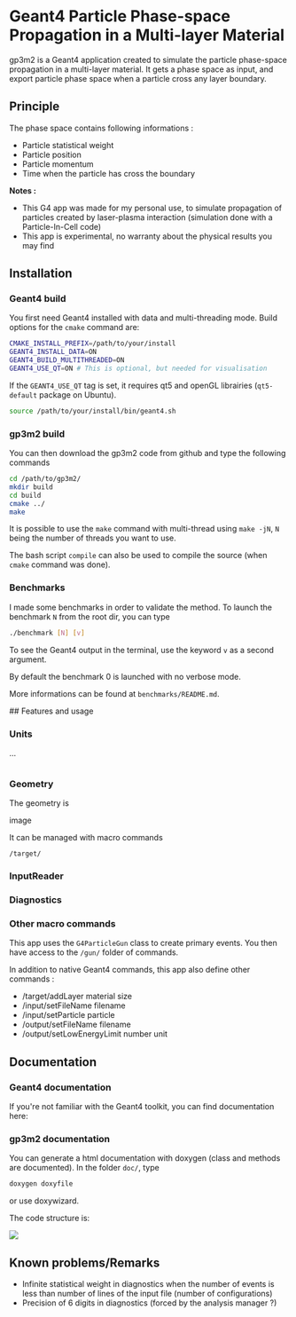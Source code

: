 # Geant4 Particle Phase-space Propagation in a Multi-layer Material

gp3m2 is a Geant4 application created to simulate the particle phase-space propagation in a multi-layer material. It gets a phase space as input, and export particle phase space when a particle cross any layer boundary.

## Principle

The phase space contains following informations :

- Particle statistical weight
- Particle position
- Particle momentum
- Time when the particle has cross the boundary

**Notes :**
- This G4 app was made for my personal use, to simulate propagation of particles created by laser-plasma interaction (simulation done with a Particle-In-Cell code)
- This app is experimental, no warranty about the physical results you may find

## Installation

### Geant4 build

You first need Geant4 installed with data and multi-threading mode. Build options for the `cmake` command are:

```bash
CMAKE_INSTALL_PREFIX=/path/to/your/install
GEANT4_INSTALL_DATA=ON
GEANT4_BUILD_MULTITHREADED=ON
GEANT4_USE_QT=ON # This is optional, but needed for visualisation
```

If the `GEANT4_USE_QT` tag is set, it requires qt5 and openGL librairies (`qt5-default` package on Ubuntu).

```bash
source /path/to/your/install/bin/geant4.sh
```

### gp3m2 build

You can then download the gp3m2 code from github and type the following commands

```bash
cd /path/to/gp3m2/
mkdir build
cd build
cmake ../
make
```

It is possible to use the `make` command with multi-thread using `make -jN`,
`N` being the number of threads you want to use.

The bash script `compile` can also be used to compile the source (when `cmake` command was done).

### Benchmarks

I made some benchmarks in order to validate the method.
To launch the benchmark `N` from the root dir, you can type

```bash
./benchmark [N] [v]
```

To see the Geant4 output in the terminal, use the keyword `v` as a second argument.

By default the benchmark 0 is launched with no verbose mode.

More informations can be found at `benchmarks/README.md`.



## Features and usage

### Units

...

```

```



### Geometry

The geometry is

image

It can be managed with macro commands

```
/target/
```

### InputReader



### Diagnostics



### Other macro commands

This app uses the `G4ParticleGun` class to create primary events.
You then have access to the `/gun/` folder of commands.

In addition to native Geant4 commands, this app also define other commands :
- /target/addLayer material size
- /input/setFileName filename
- /input/setParticle particle
- /output/setFileName filename
- /output/setLowEnergyLimit number unit

## Documentation
### Geant4 documentation

If you're not familiar with the Geant4 toolkit, you can find documentation here:



### gp3m2 documentation

You can generate a html documentation with doxygen (class and methods are documented).
In the folder `doc/`, type

```bash
doxygen doxyfile
```

or use doxywizard.

The code structure is:

![](/mnt/local/esnault/gp3m2/code_structure.png)

## Known problems/Remarks

- Infinite statistical weight in diagnostics when the number of events is less than number of lines of the input file (number of configurations)
- Precision of 6 digits in diagnostics (forced by the analysis manager ?)
